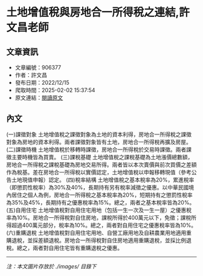 # 土地增值稅與房地合一所得稅之連結,許文昌老師

## 文章資訊
- 文章編號：906377
- 作者：許文昌
- 發布日期：2022/12/15
- 爬取時間：2025-02-02 15:37:54
- 原文連結：[閱讀原文](https://real-estate.get.com.tw/Columns/detail.aspx?no=906377)

## 內文
(一)課徵對象 土地增值稅之課徵對象為土地的資本利得，房地合一所得稅之課徵對象為房地的資本利得。兩者課徵對象皆有土地，房地合一所得稅再擴及房屋。
(二)課徵時機 土地增值稅於移轉時課徵，房地合一所得稅於交易時課徵。兩者課徵主要時機皆為買賣。
(三)課稅基礎 土地增值稅之課稅基礎為土地漲價總數額，房地合一所得稅之課稅基礎為房地交易所得。兩者皆以本次賣價與前次買價之差額作為稅基。差在房地合一所得稅以實價認定，土地增值稅以申報移轉現值（參考公告土地現值申報）認定。
(四)稅率結構 土地增值稅之基本稅率為20%，累進稅率（即懲罰性稅率）為30%及40%，長期持有另有稅率減徵之優惠。以中華民國境內居住之個人為例，房地合一所得稅之基本稅率為20%，短期持有之懲罰性稅率為35%及45%，長期持有之優惠稅率為15%。總之，兩者之基本稅率皆為20%。
(五)自用住宅 土地增值稅對自用住宅用地（包括一生一次及一生一屋）之優惠稅率為10%。房地合一所得稅對自住房地，課稅所得於400萬元以下，免徵；課稅所得超過400萬元部分，稅率為10%。總之，兩者對自用住宅之優惠稅率皆為10%。
(六)重購退稅 土地增值稅對自用住宅用地、自營工廠用地及自耕農業用地適用重購退稅，並採差額退稅。房地合一所得稅對自住房地適用重購退稅，並採比例退稅。總之，兩者對自用住宅皆有重購退稅之優惠。

---
*注：本文圖片存放於 ./images/ 目錄下*
